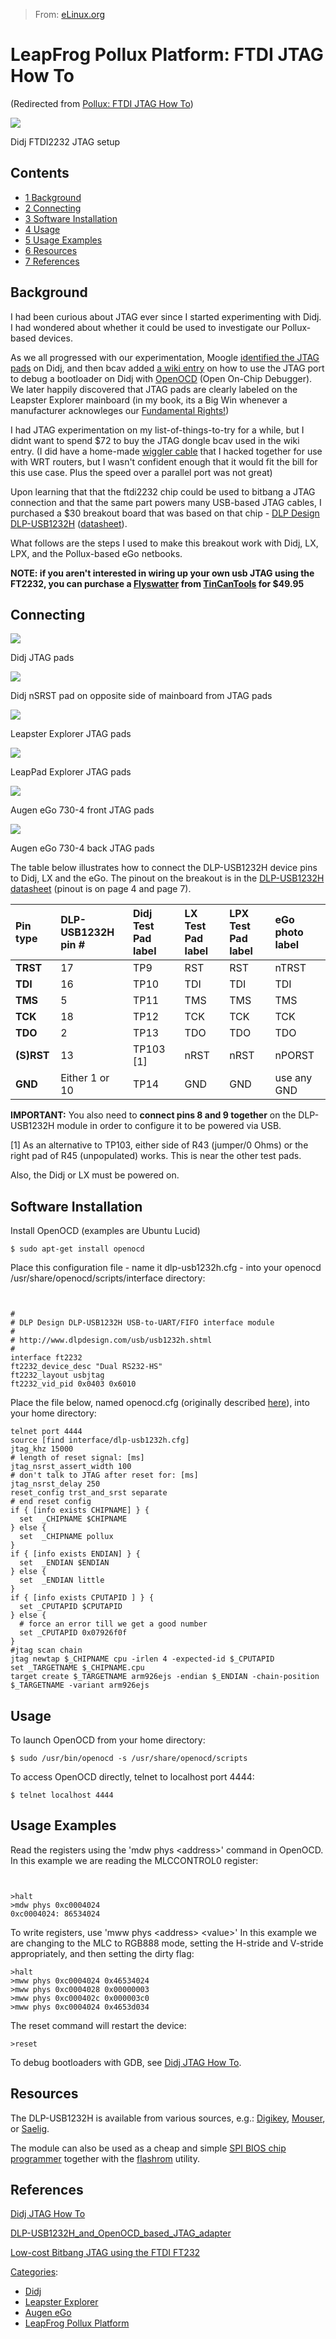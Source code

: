 > From: [eLinux.org](http://eLinux.org/Pollux:_FTDI_JTAG_How_To "http://eLinux.org/Pollux:_FTDI_JTAG_How_To")


# LeapFrog Pollux Platform: FTDI JTAG How To


(Redirected from [Pollux: FTDI JTAG How
To](http://eLinux.org/index.php?title=Pollux:_FTDI_JTAG_How_To&redirect=no "Pollux: FTDI JTAG How To"))


[![](http://eLinux.org/images/thumb/2/28/Didj_DLP_JTAG.JPG/350px-Didj_DLP_JTAG.JPG)](http://eLinux.org/File:Didj_DLP_JTAG.JPG)

[](http://eLinux.org/File:Didj_DLP_JTAG.JPG "Enlarge")

Didj FTDI2232 JTAG setup

## Contents

-   [1 Background](#background)
-   [2 Connecting](#connecting)
-   [3 Software Installation](#software-installation)
-   [4 Usage](#usage)
-   [5 Usage Examples](#usage-examples)
-   [6 Resources](#resources)
-   [7 References](#references)

## Background

I had been curious about JTAG ever since I started experimenting with
Didj. I had wondered about whether it could be used to investigate our
Pollux-based devices.

As we all progressed with our experimentation, Moogle [identified the
JTAG pads](http://wtfmoogle.com/?p=910) on Didj, and then bcav added [a
wiki entry](http://eLinux.org/Didj_JTAG_How_To "Didj JTAG How To") on how to use the JTAG
port to debug a bootloader on Didj with
[OpenOCD](http://openocd.berlios.de/web/) (Open On-Chip Debugger). We
later happily discovered that JTAG pads are clearly labeled on the
Leapster Explorer mainboard (in my book, its a Big Win whenever a
manufacturer acknowleges our [Fundamental
Rights!](http://cdn.makezine.com/make/MAKERS_RIGHTS.pdf))

I had JTAG experimentation on my list-of-things-to-try for a while, but
I didnt want to spend \$72 to buy the JTAG dongle bcav used in the wiki
entry. (I did have a home-made [wiggler
cable](http://nuwiki.openwrt.org/oldwiki/OpenWrtDocs/Customizing/Hardware/JTAG_Cable)
that I hacked together for use with WRT routers, but I wasn't confident
enough that it would fit the bill for this use case. Plus the speed over
a parallel port was not great)

Upon learning that that the ftdi2232 chip could be used to bitbang a
JTAG connection and that the same part powers many USB-based JTAG
cables, I purchased a \$30 breakout board that was based on that chip -
[DLP Design DLP-USB1232H](http://www.dlpdesign.com/usb/usb1232h.shtml)
([datasheet](http://www.dlpdesign.com/usb/usb1232h-ds-v13.pdf)).

What follows are the steps I used to make this breakout work with Didj,
LX, LPX, and the Pollux-based eGo netbooks.

**NOTE: if you aren't interested in wiring up your own usb JTAG using
the FT2232, you can purchase a [Flyswatter](http://eLinux.org/Flyswatter "Flyswatter")
from [TinCanTools](http://www.tincantools.com) for \$49.95**

## Connecting

[![](http://eLinux.org/images/thumb/9/9e/JTAG_PADS.jpg/150px-JTAG_PADS.jpg)](http://eLinux.org/File:JTAG_PADS.jpg)

[](http://eLinux.org/File:JTAG_PADS.jpg "Enlarge")

Didj JTAG pads

[![](http://eLinux.org/images/thumb/9/98/DidjTP103.png/150px-DidjTP103.png)](http://eLinux.org/File:DidjTP103.png)

[](http://eLinux.org/File:DidjTP103.png "Enlarge")

Didj nSRST pad on opposite side of mainboard from JTAG pads

[![](http://eLinux.org/images/thumb/f/f9/LX-JTAG.jpg/150px-LX-JTAG.jpg)](http://eLinux.org/File:LX-JTAG.jpg)

[](http://eLinux.org/File:LX-JTAG.jpg "Enlarge")

Leapster Explorer JTAG pads

[![](http://eLinux.org/images/thumb/9/94/LP-JTAG.png/150px-LP-JTAG.png)](http://eLinux.org/File:LP-JTAG.png)

[](http://eLinux.org/File:LP-JTAG.png "Enlarge")

LeapPad Explorer JTAG pads

[![](http://eLinux.org/images/thumb/0/00/Augen-eGo-732-JTAG-FRONT.png/150px-Augen-eGo-732-JTAG-FRONT.png)](http://eLinux.org/File:Augen-eGo-732-JTAG-FRONT.png)

[](http://eLinux.org/File:Augen-eGo-732-JTAG-FRONT.png "Enlarge")

Augen eGo 730-4 front JTAG pads

[![](http://eLinux.org/images/thumb/e/e7/Augen-eGo-732-JTAG-BACK.png/150px-Augen-eGo-732-JTAG-BACK.png)](http://eLinux.org/File:Augen-eGo-732-JTAG-BACK.png)

[](http://eLinux.org/File:Augen-eGo-732-JTAG-BACK.png "Enlarge")

Augen eGo 730-4 back JTAG pads

The table below illustrates how to connect the DLP-USB1232H device pins
to Didj, LX and the eGo. The pinout on the breakout is in the
[DLP-USB1232H datasheet](http://www.dlpdesign.com/usb1232h-ds-v12.pdf)
(pinout is on page 4 and page 7).

<table>
<thead>
<tr class="header">
<th align="left">Pin type</th>
<th align="left">DLP-USB1232H pin #</th>
<th align="left">Didj Test Pad label</th>
<th align="left">LX Test Pad label</th>
<th align="left">LPX Test Pad label</th>
<th align="left">eGo photo label</th>
</tr>
</thead>
<tbody>
<tr class="odd">
<td align="left"><strong>TRST</strong></td>
<td align="left">17</td>
<td align="left">TP9</td>
<td align="left">RST</td>
<td align="left">RST</td>
<td align="left">nTRST</td>
</tr>
<tr class="even">
<td align="left"><strong>TDI</strong></td>
<td align="left">16</td>
<td align="left">TP10</td>
<td align="left">TDI</td>
<td align="left">TDI</td>
<td align="left">TDI</td>
</tr>
<tr class="odd">
<td align="left"><strong>TMS</strong></td>
<td align="left">5</td>
<td align="left">TP11</td>
<td align="left">TMS</td>
<td align="left">TMS</td>
<td align="left">TMS</td>
</tr>
<tr class="even">
<td align="left"><strong>TCK</strong></td>
<td align="left">18</td>
<td align="left">TP12</td>
<td align="left">TCK</td>
<td align="left">TCK</td>
<td align="left">TCK</td>
</tr>
<tr class="odd">
<td align="left"><strong>TDO</strong></td>
<td align="left">2</td>
<td align="left">TP13</td>
<td align="left">TDO</td>
<td align="left">TDO</td>
<td align="left">TDO</td>
</tr>
<tr class="even">
<td align="left"><strong>(S)RST</strong></td>
<td align="left">13</td>
<td align="left">TP103 [1]</td>
<td align="left">nRST</td>
<td align="left">nRST</td>
<td align="left">nPORST</td>
</tr>
<tr class="odd">
<td align="left"><strong>GND</strong></td>
<td align="left">Either 1 or 10</td>
<td align="left">TP14</td>
<td align="left">GND</td>
<td align="left">GND</td>
<td align="left">use any GND</td>
</tr>
</tbody>
</table>

**IMPORTANT:** You also need to **connect pins 8 and 9 together** on the
DLP-USB1232H module in order to configure it to be powered via USB.

[1] As an alternative to TP103, either side of R43 (jumper/0 Ohms) or
the right pad of R45 (unpopulated) works. This is near the other test
pads.

Also, the Didj or LX must be powered on.

## Software Installation

Install OpenOCD (examples are Ubuntu Lucid)

    $ sudo apt-get install openocd

Place this configuration file - name it dlp-usb1232h.cfg - into your
openocd /usr/share/openocd/scripts/interface directory:

` `

    #
    # DLP Design DLP-USB1232H USB-to-UART/FIFO interface module
    #
    # http://www.dlpdesign.com/usb/usb1232h.shtml
    #
    interface ft2232
    ft2232_device_desc "Dual RS232-HS"
    ft2232_layout usbjtag
    ft2232_vid_pid 0x0403 0x6010


 Place the file below, named openocd.cfg (originally described
[here](http://eLinux.org/Didj_JTAG_How_To "Didj JTAG How To")), into your home directory:
` `

    telnet port 4444
    source [find interface/dlp-usb1232h.cfg]
    jtag_khz 15000
    # length of reset signal: [ms]
    jtag_nsrst_assert_width 100
    # don't talk to JTAG after reset for: [ms]
    jtag_nsrst_delay 250
    reset_config trst_and_srst separate
    # end reset config
    if { [info exists CHIPNAME] } {
      set  _CHIPNAME $CHIPNAME
    } else {
      set  _CHIPNAME pollux
    }
    if { [info exists ENDIAN] } {
      set  _ENDIAN $ENDIAN
    } else {
      set  _ENDIAN little
    }
    if { [info exists CPUTAPID ] } {
      set _CPUTAPID $CPUTAPID
    } else {
      # force an error till we get a good number
      set _CPUTAPID 0x07926f0f
    }
    #jtag scan chain
    jtag newtap $_CHIPNAME cpu -irlen 4 -expected-id $_CPUTAPID
    set _TARGETNAME $_CHIPNAME.cpu
    target create $_TARGETNAME arm926ejs -endian $_ENDIAN -chain-position $_TARGETNAME -variant arm926ejs

## Usage

To launch OpenOCD from your home directory:

    $ sudo /usr/bin/openocd -s /usr/share/openocd/scripts


 To access OpenOCD directly, telnet to localhost port 4444:

    $ telnet localhost 4444

## Usage Examples

Read the registers using the 'mdw phys \<address\>' command in OpenOCD.
In this example we are reading the MLCCONTROL0 register:

` `

    >halt
    >mdw phys 0xc0004024
    0xc0004024: 86534024

To write registers, use 'mww phys \<address\> \<value\>' In this example
we are changing to the MLC to RGB888 mode, setting the H-stride and
V-stride appropriately, and then setting the dirty flag: ` `

    >halt
    >mww phys 0xc0004024 0x46534024
    >mww phys 0xc0004028 0x00000003
    >mww phys 0xc000402c 0x000003c0
    >mww phys 0xc0004024 0x4653d034

The reset command will restart the device:

    >reset

To debug bootloaders with GDB, see [Didj JTAG How
To](http://eLinux.org/Didj_JTAG_How_To "Didj JTAG How To").

## Resources

The DLP-USB1232H is available from various sources, e.g.:
[Digikey](http://digikey.com/scripts/dksus.dll?Detail&name=813-1026-ND),
[Mouser](http://mouser.com/Search/ProductDetail.aspx?qs=sGAEpiMZZMt/5FJRvmqHBjWi/VTYGDW6),
or [Saelig](http://www.saelig.com/product/UB068.htm).

The module can also be used as a cheap and simple [SPI BIOS chip
programmer](http://www.flashrom.org/FT2232SPI_Programmer) together with
the [flashrom](http://www.flashrom.org) utility.

## References

[Didj JTAG How To](http://eLinux.org/Didj_JTAG_How_To "Didj JTAG How To")

[DLP-USB1232H\_and\_OpenOCD\_based\_JTAG\_adapter](http://randomprojects.org/wiki/DLP-USB1232H_and_OpenOCD_based_JTAG_adapter)

[Low-cost Bitbang JTAG using the FTDI
FT232](http://vak.ru/doku.php/proj/bitbang/bitbang-jtag)


[Categories](http://eLinux.org/Special:Categories "Special:Categories"):

-   [Didj](http://eLinux.org/Category:Didj "Category:Didj")
-   [Leapster
    Explorer](http://eLinux.org/Category:Leapster_Explorer "Category:Leapster Explorer")
-   [Augen
    eGo](http://eLinux.org/index.php?title=Category:Augen_eGo&action=edit&redlink=1 "Category:Augen eGo (page does not exist)")
-   [LeapFrog Pollux
    Platform](http://eLinux.org/index.php?title=Category:LeapFrog_Pollux_Platform&action=edit&redlink=1 "Category:LeapFrog Pollux Platform (page does not exist)")

